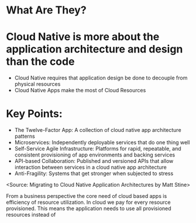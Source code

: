 # What Are They?
 
# Cloud Native is more about the application architecture and design than the code
 * Cloud Native requires that application design be done to decouple from physical resources
 * Cloud Native Apps make the most of Cloud Resources
 
# Key Points: 
 * The Twelve-Factor App: A collection of cloud native app architecture patterns
 * Microservices: Independently deployable services that do one thing well
 * Self-Service Agile Infrastructure: Platforms for rapid, repeatable, and consistent provisioning of app environments and backing services
 * API-based Collaboration: Published and versioned APIs that allow interaction between services in a cloud native app architecture
 * Anti-Fragility: Systems that get stronger when subjected to stress
 
<Source: Migrating to Cloud Native Application Architectures by Matt Stine>

 
 
From a business perspective the core need of cloud based apps is efficiency of resource utilization. In cloud we pay for every resource provisioned. This means the application needs to use all provisioned resources instead of 
